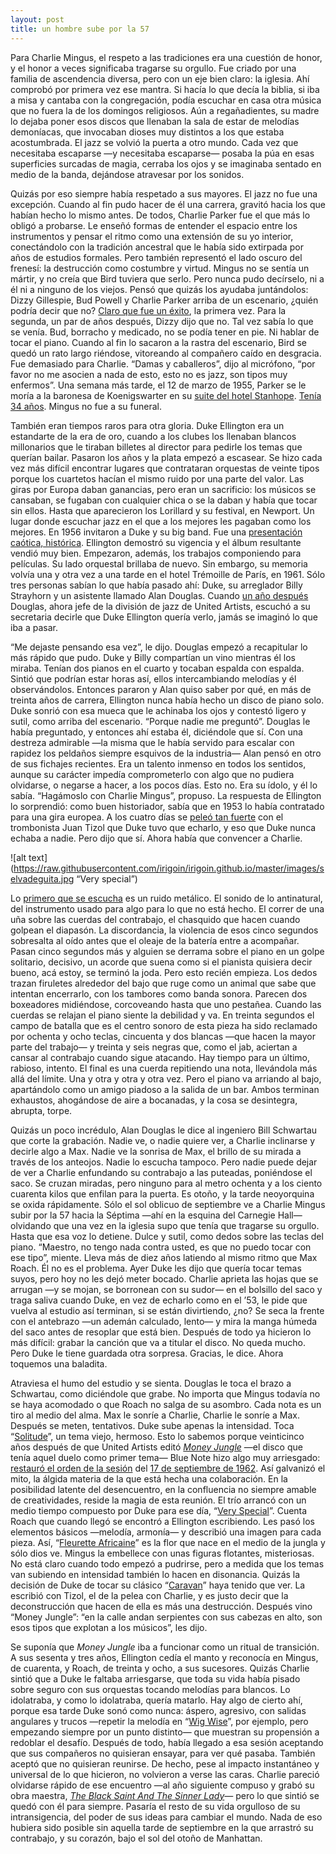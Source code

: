 ```yaml
---
layout: post
title: un hombre sube por la 57
---
```


Para Charlie Mingus, el respeto a las tradiciones era una cuestión de honor, y el honor a veces significaba tragarse su orgullo. Fue criado por una familia de ascendencia diversa, pero con un eje bien claro: la iglesia. Ahí comprobó por primera vez ese mantra. Si hacía lo que decía la biblia, si iba a misa y cantaba con la congregación, podía escuchar en casa otra música que no fuera la de los domingos religiosos. Aún a regañadientes, su madre lo dejaba poner esos discos que llenaban la sala de estar de melodías demoníacas, que invocaban dioses muy distintos a los que estaba acostumbrada. El jazz se volvió la puerta a otro mundo. Cada vez que necesitaba escaparse —y necesitaba escaparse— posaba la púa en esas superficies surcadas de magia, cerraba los ojos y se imaginaba sentado en medio de la banda, dejándose atravesar por los sonidos.

Quizás por eso siempre había respetado a sus mayores. El jazz no fue una excepción. Cuando al fin pudo hacer de él una carrera, gravitó hacia los que habían hecho lo mismo antes. De todos, Charlie Parker fue el que más lo obligó a probarse. Le enseñó formas de entender el espacio entre los instrumentos y pensar el ritmo como una extensión de su yo interior, conectándolo con la tradición ancestral que le había sido extirpada por años de estudios formales. Pero también representó el lado oscuro del frenesí: la destrucción como costumbre y virtud. Mingus no se sentía un mártir, y no creía que Bird tuviera que serlo. Pero nunca pudo decírselo, ni a él ni a ninguno de los viejos. Pensó que quizás los ayudaba juntándolos: Dizzy Gillespie, Bud Powell y Charlie Parker arriba de un escenario, ¿quién podría decir que no? [Claro que fue un éxito](https://youtu.be/W9PoFl3VnmQ), la primera vez. Para la segunda, un par de años después, Dizzy dijo que no. Tal vez sabía lo que se venía. Bud, borracho y medicado, no se podía tener en pie. Ni hablar de tocar el piano. Cuando al fin lo sacaron a la rastra del escenario, Bird se quedó un rato largo riéndose, vitoreando al compañero caído en desgracia. Fue demasiado para Charlie. “Damas y caballeros”, dijo al micrófono, “por favor no me asocien a nada de esto, esto no es jazz, son tipos muy enfermos”. Una semana más tarde, el 12 de marzo de 1955, Parker se le moría a la baronesa de Koenigswarter en su [suite del hotel Stanhope](https://media.npr.org/assets/img/2011/07/19/6-ny-daily-mirror-copy_small-c63e93acf80baa0fb6ab7bee989a66fb91f9da71-s800-c85.jpg). [Tenía 34 años](https://newyorker.com/magazine/1976/03/01/bird-whitney-balliett). Mingus no fue a su funeral.

También eran tiempos raros para otra gloria. Duke Ellington era un estandarte de la era de oro, cuando a los clubes los llenaban blancos millonarios que le tiraban billetes al director para pedirle los temas que querían bailar. Pasaron los años y la plata empezó a escasear. Se hizo cada vez más difícil encontrar lugares que contrataran orquestas de veinte tipos porque los cuartetos hacían el mismo ruido por una parte del valor. Las giras por Europa daban ganancias, pero eran un sacrificio: los músicos se cansaban, se fugaban con cualquier chica o se la daban y había que tocar sin ellos. Hasta que aparecieron los Lorillard y su festival, en Newport. Un lugar donde escuchar jazz en el que a los mejores les pagaban como los mejores. En 1956 invitaron a Duke y su big band. Fue una [presentación caótica, histórica](https://youtube.com/playlist?list=PLL-NbN8uTOihEAAeD75eevQTDiFqHi8ta). Ellington demostró su vigencia y el álbum resultante vendió muy bien. Empezaron, además, los trabajos componiendo para películas. Su lado orquestal brillaba de nuevo. Sin embargo, su memoria volvía una y otra vez a una tarde en el hotel Trémoille de París, en 1961. Sólo tres personas sabían lo que había pasado ahí: Duke, su arreglador Billy Strayhorn y un asistente llamado Alan Douglas. Cuando [un año después](https://downbeat.com/digitaledition/2013/DB201306/_art/DB201306.pdf) Douglas, ahora jefe de la división de jazz de United Artists, escuchó a su secretaria decirle que Duke Ellington quería verlo, jamás se imaginó lo que iba a pasar.

“Me dejaste pensando esa vez”, le dijo. Douglas empezó a recapitular lo más rápido que pudo. Duke y Billy compartían un vino mientras él los miraba. Tenían dos pianos en el cuarto y tocaban espalda con espalda. Sintió que podrían estar horas así, ellos intercambiando melodías y él observándolos. Entonces pararon y Alan quiso saber por qué, en más de treinta años de carrera, Ellington nunca había hecho un disco de piano solo. Duke sonrió con esa mueca que le achinaba los ojos y contestó ligero y sutil, como arriba del escenario. “Porque nadie me preguntó”. Douglas le había preguntado, y entonces ahí estaba él, diciéndole que sí. Con una destreza admirable —la misma que le había servido para escalar con rapidez los peldaños siempre esquivos de la industria— Alan pensó en otro de sus fichajes recientes. Era un talento inmenso en todos los sentidos, aunque su carácter impedía comprometerlo con algo que no pudiera olvidarse, o negarse a hacer, a los pocos días. Esto no. Era su ídolo, y él lo sabía. “Hagámoslo con Charlie Mingus”, propuso. La respuesta de Ellington lo sorprendió: como buen historiador, sabía que en 1953 lo había contratado para una gira europea. A los cuatro días se [peleó tan fuerte](https://medium.com/cuepoint/the-eloquent-firing-of-charles-mingus-by-duke-ellington-a20dc350e4fa) con el trombonista Juan Tizol que Duke tuvo que echarlo, y eso que Duke nunca echaba a nadie. Pero dijo que sí. Ahora había que convencer a Charlie.

![alt text](https://raw.githubusercontent.com/irigoin/irigoin.github.io/master/images/selvadeguita.jpg “Very special”)

Lo [primero que se escucha](https://youtu.be/z9CfWuUIhvk) es un ruido metálico. El sonido de lo antinatural, del instrumento usado para algo para lo que no está hecho. El correr de una uña sobre las cuerdas del contrabajo, el chasquido que hacen cuando golpean el diapasón. La discordancia, la violencia de esos cinco segundos sobresalta al oído antes que el oleaje de la batería entre a acompañar. Pasan cinco segundos más y alguien se derrama sobre el piano en un golpe solitario, decisivo, un acorde que suena como si el pianista quisiera decir bueno, acá estoy, se terminó la joda. Pero esto recién empieza. Los dedos trazan firuletes alrededor del bajo que ruge como un animal que sabe que intentan encerrarlo, con los tambores como banda sonora. Parecen dos boxeadores midiéndose, corcoveando hasta que uno pestañea. Cuando las cuerdas se relajan el piano siente la debilidad y va. En treinta segundos el campo de batalla que es el centro sonoro de esta pieza ha sido reclamado por ochenta y ocho teclas, cincuenta y dos blancas —que hacen la mayor parte del trabajo— y treinta y seis negras que, como el jab, aciertan a cansar al contrabajo cuando sigue atacando. Hay tiempo para un último, rabioso, intento. El final es una cuerda repitiendo una nota, llevándola más allá del límite. Una y otra y otra y otra vez. Pero el piano va arriando al bajo, apartándolo como un amigo piadoso a la salida de un bar. Ambos terminan exhaustos, ahogándose de aire a bocanadas, y la cosa se desintegra, abrupta, torpe.

Quizás un poco incrédulo, Alan Douglas le dice al ingeniero Bill Schwartau que corte la grabación. Nadie ve, o nadie quiere ver, a Charlie inclinarse y decirle algo a Max. Nadie ve la sonrisa de Max, el brillo de su mirada a través de los anteojos. Nadie lo escucha tampoco. Pero nadie puede dejar de ver a Charlie enfundando su contrabajo a las puteadas, poniéndose el saco. Se cruzan miradas, pero ninguno para al metro ochenta y a los ciento cuarenta kilos que enfilan para la puerta. Es otoño, y la tarde neoyorquina se oxida rápidamente. Sólo el sol oblicuo de septiembre ve a Charlie Mingus subir por la 57 hacia la Séptima —ahí en la esquina del Carnegie Hall— olvidando que una vez en la iglesia supo que tenía que tragarse su orgullo. Hasta que esa voz lo detiene. Dulce y sutil, como dedos sobre las teclas del piano. “Maestro, no tengo nada contra usted, es que no puedo tocar con ese tipo”, miente. Lleva más de diez años latiendo al mismo ritmo que Max Roach. Él no es el problema. Ayer Duke les dijo que quería tocar temas suyos, pero hoy no les dejó meter bocado. Charlie aprieta las hojas que se arrugan —y se mojan, se borronean con su sudor— en el bolsillo del saco y traga saliva cuando Duke, en vez de echarlo como en el ’53, le pide que vuelva al estudio así terminan, si se están divirtiendo, ¿no? Se seca la frente con el antebrazo —un ademán calculado, lento— y mira la manga húmeda del saco antes de resoplar que está bien. Después de todo ya hicieron lo más difícil: grabar la canción que va a titular el disco. No queda mucho. Pero Duke le tiene guardada otra sorpresa. Gracias, le dice. Ahora toquemos una baladita.

Atraviesa el humo del estudio y se sienta. Douglas le toca el brazo a Schwartau, como diciéndole que grabe. No importa que Mingus todavía no se haya acomodado o que Roach no salga de su asombro. Cada nota es un tiro al medio del alma. Max le sonríe a Charlie, Charlie le sonríe a Max. Después se meten, tentativos. Duke sube apenas la intensidad. Toca “[Solitude](https://youtu.be/yIo_OUzHC5o)”, un tema viejo, hermoso. Esto lo sabemos porque veinticinco años después de que United Artists editó [*Money Jungle*](https://youtube.com/playlist?list=PLL-NbN8uTOijEsoYqLkgqDYeAaN1OLGRo) —el disco que tenía aquel duelo como primer tema— Blue Note hizo algo muy arriesgado: [restauró el orden de la sesión](https://discogs.com/release/6025549-Duke-Ellington-Charlie-Mingus-Max-Roach-Money-Jungle) del [17 de septiembre de 1962](https://p191.p3.n0.cdn.getcloudapp.com/items/P8u77DeZ/efd5eaa5-a4dc-416c-b928-97b829505563.jpg?source=viewer&v=19bd4b6a6c0c29cca748c971c4c28149). Así galvanizó el mito, la álgida materia de la que está hecha una colaboración. En la posibilidad latente del desencuentro, en la confluencia no siempre amable de creatividades, reside la magia de esta reunión. El trío arrancó con un medio tiempo compuesto por Duke para ese día, “[Very Special](https://youtu.be/kZdhmqZGYDA)”. Cuenta Roach que cuando llegó se encontró a Ellington escribiendo. Les pasó los elementos básicos —melodía, armonía— y describió una imagen para cada pieza. Así, “[Fleurette Africaine](https://youtu.be/6HFQy9_rY58)” es la flor que nace en el medio de la jungla y sólo dios ve. Mingus la embellece con unas figuras flotantes, misteriosas. No está claro cuando todo empezó a pudrirse, pero a medida que los temas van subiendo en intensidad también lo hacen en disonancia. Quizás la decisión de Duke de tocar su clásico “[Caravan](https://youtu.be/TPnB56fQJNQ)” haya tenido que ver. La escribió con Tizol, el de la pelea con Charlie, y es justo decir que la deconstrucción que hacen de ella es más una destrucción. Después vino “Money Jungle”: “en la calle andan serpientes con sus cabezas en alto, son esos tipos que explotan a los músicos”, les dijo.

Se suponía que *Money Jungle* iba a funcionar como un ritual de transición. A sus sesenta y tres años, Ellington cedía el manto y reconocía en Mingus, de cuarenta, y Roach, de treinta y ocho, a sus sucesores. Quizás Charlie sintió que a Duke le faltaba arriesgarse, que toda su vida había pisado sobre seguro con sus orquestas tocando melodías para blancos. Lo idolatraba, y como lo idolatraba, quería matarlo. Hay algo de cierto ahí, porque esa tarde Duke sonó como nunca: áspero, agresivo, con salidas angulares y trucos —repetir la melodía en “[Wig Wise](https://youtu.be/t6s0iDoXpdY)”, por ejemplo, pero empezando siempre por un punto distinto— que muestran su propensión a redoblar el desafío. Después de todo, había llegado a esa sesión aceptando que sus compañeros no quisieran ensayar, para ver qué pasaba. También aceptó que no quisieran reunirse. De hecho, pese al impacto instantáneo y universal de lo que hicieron, no volvieron a verse las caras. Charlie pareció olvidarse rápido de ese encuentro —al año siguiente compuso y grabó su obra maestra, [*The Black Saint And The Sinner Lady*](https://youtube.com/playlist?list=OLAK5uy_lIO_RYYjq7xrmEnlIy3mZMoSJUDtSAoAQ)— pero lo que sintió se quedó con él para siempre. Pasaría el resto de su vida orgulloso de su intransigencia, del poder de sus ideas para cambiar el mundo. Nada de eso hubiera sido posible sin aquella tarde de septiembre en la que arrastró su contrabajo, y su corazón, bajo el sol del otoño de Manhattan.
